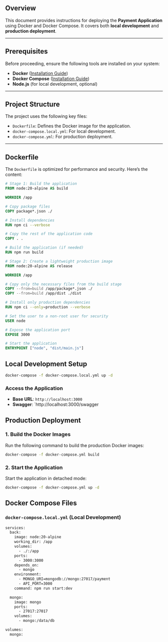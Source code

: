 ## Overview
This document provides instructions for deploying the **Payment Application** using Docker and Docker Compose. It covers both **local development** and **production deployment**.

---

## Prerequisites
Before proceeding, ensure the following tools are installed on your system:
- **Docker** ([Installation Guide](https://docs.docker.com/get-docker/))
- **Docker Compose** ([Installation Guide](https://docs.docker.com/compose/install/))
- **Node.js** (for local development, optional)

---

## Project Structure
The project uses the following key files:
- `Dockerfile`: Defines the Docker image for the application.
- `docker-compose.local.yml`: For local development.
- `docker-compose.yml`: For production deployment.

---

## Dockerfile
The `Dockerfile` is optimized for performance and security. Here’s the content:

```dockerfile
# Stage 1: Build the application
FROM node:20-alpine AS build

WORKDIR /app

# Copy package files
COPY package*.json ./

# Install dependencies
RUN npm ci --verbose

# Copy the rest of the application code
COPY . .

# Build the application (if needed)
RUN npm run build

# Stage 2: Create a lightweight production image
FROM node:20-alpine AS release

WORKDIR /app

# Copy only the necessary files from the build stage
COPY --from=build /app/package*.json ./
COPY --from=build /app/dist ./dist

# Install only production dependencies
RUN npm ci --only=production --verbose

# Set the user to a non-root user for security
USER node

# Expose the application port
EXPOSE 3000

# Start the application
ENTRYPOINT ["node", "dist/main.js"]
```

## Local Development Setup

```bash
docker-compose -f docker-compose.local.yml up -d
```

### Access the Application

- **Base URL**: `http://localhost:3000`
- **Swagger**: `http://localhost:3000/swagger


## Production Deployment

### 1. Build the Docker Images

Run the following command to build the production Docker images:
```bash
docker-compose -f docker-compose.yml build
```


### 2. Start the Application

Start the application in detached mode:
```bash
docker-compose -f docker-compose.yml up -d
```


## Docker Compose Files
### `docker-compose.local.yml` (Local Development)

```bash
services:
  back:
    image: node:20-alpine
    working_dir: /app
    volumes:
      - ./:/app
    ports:
      - 3000:3000
    depends_on:
      - mongo
    environment:
      - MONGO_URI=mongodb://mongo:27017/payment
      - API_PORT=3000
    command: npm run start:dev

  mongo:
    image: mongo
    ports:
      - 27017:27017
    volumes:
      - mongo:/data/db

volumes:
  mongo:
```

